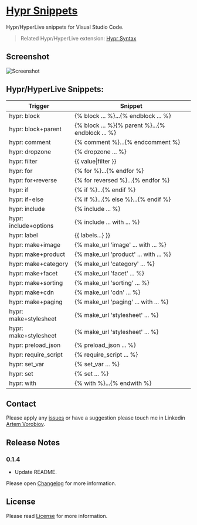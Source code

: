 # [Hypr Snippets](https://marketplace.visualstudio.com/items?itemName=temu4.hypr-snippets)

Hypr/HyperLive snippets for Visual Studio Code.

> Related Hypr/HyperLive extension: [Hypr Syntax](https://marketplace.visualstudio.com/items?itemName=temu4.hypr-syntax)

## Screenshot

![Screenshot](https://github.com/Temu4/hypr-snippets-vscode/raw/master/images/screenshot.gif)


## Hypr/HyperLive Snippets:

| Trigger               | Snippet                                    |
|-----------------------|--------------------------------------------|
| hypr: block           | {% block ... %}...{% endblock ... %}       |
| hypr: block+parent    | {% block ... %}{% parent %}...{% endblock ... %}       |
| hypr: comment         | {% comment %}...{% endcomment %}           |
| hypr: dropzone        | {% dropzone ... %}                         |
| hypr: filter          | {{ value&#124;filter }}                         |
| hypr: for             | {% for %}...{% endfor %}                   |
| hypr: for+reverse     | {% for reversed %}...{% endfor %}          |
| hypr: if              | {% if %}...{% endif %}                     |
| hypr: if-else         | {% if %}...{% else %}...{% endif %}        |
| hypr: include         | {% include ... %}                          |
| hypr: include+options | {% include ... with ... %}                 |
| hypr: label           | {{ labels...} }}                           |
| hypr: make+image      | {% make_url 'image' ... with ... %}        |
| hypr: make+product    | {% make_url 'product' ... with ... %}      |
| hypr: make+category   | {% make_url 'category' ... %}              |
| hypr: make+facet      | {% make_url 'facet' ... %}                 |
| hypr: make+sorting    | {% make_url 'sorting' ... %}               |
| hypr: make+cdn        | {% make_url 'cdn' ... %}                   |
| hypr: make+paging     | {% make_url 'paging' ... with ... %}       |
| hypr: make+stylesheet | {% make_url 'stylesheet' ... %}            |
| hypr: make+stylesheet | {% make_url 'stylesheet' ... %}            |
| hypr: preload_json    | {% preload_json ... %}                     |
| hypr: require_script  | {% require_script ... %}                   |
| hypr: set_var         | {% set_var ... %}                          |
| hypr: set             | {% set ... %}                              |
| hypr: with            | {% with %}...{% endwith %}                 |

## Contact

Please apply any [issues](https://github.com/Temu4/hypr-snippets-vscode/issues) or have a suggestion please touch me in Linkedin [Artem Vorobiov](https://www.linkedin.com/in/artem-vorobiov/).

## Release Notes 

### 0.1.4

- Update README.

Please open [Changelog](https://github.com/Temu4/hypr-snippets-vscode/blob/master/CHANGELOG.md) for more information.

## License

Please read [License](https://github.com/Temu4/hypr-snippets-vscode/blob/master/LICENSE.md) for more information.
